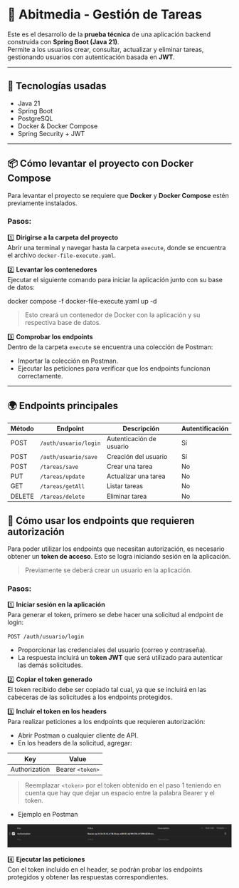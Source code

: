 # 📌 Abitmedia - Gestión de Tareas

Este es el desarrollo de la **prueba técnica** de una aplicación backend construida con **Spring Boot (Java 21)**.  
Permite a los usuarios crear, consultar, actualizar y eliminar tareas, gestionando usuarios con autenticación basada en **JWT**.

---

## 🚀 Tecnologías usadas

- Java 21
- Spring Boot
- PostgreSQL
- Docker & Docker Compose
- Spring Security + JWT


---


## 📦 Cómo levantar el proyecto con Docker Compose

Para levantar el proyecto se requiere que **Docker** y **Docker Compose** estén previamente instalados.

### Pasos:

1️⃣ **Dirigirse a la carpeta del proyecto**  
Abrir una terminal y navegar hasta la carpeta `execute`, donde se encuentra el archivo `docker-file-execute.yaml`.

2️⃣ **Levantar los contenedores**  
Ejecutar el siguiente comando para iniciar la aplicación junto con su base de datos:

docker compose -f docker-file-execute.yaml up -d

> Esto creará un contenedor de Docker con la aplicación y su respectiva base de datos.

3️⃣ **Comprobar los endpoints**  
Dentro de la carpeta `execute` se encuentra una colección de Postman:
- Importar la colección en Postman.
- Ejecutar las peticiones para verificar que los endpoints funcionan correctamente.

---

## 🌍 Endpoints principales

| Método | Endpoint              | Descripción              | Autentificación |
|--------|-----------------------|--------------------------|-----------------|
| POST   | `/auth/usuario/login` | Autenticación de usuario | Sí              |
| POST   | `/auth/usuario/save`  | Creación del usuario     | Sí              |
| POST   | `/tareas/save`        | Crear una tarea          | No              |
| PUT    | `/tareas/update`      | Actualizar una tarea     | No              |
| GET    | `/tareas/getAll`      | Listar tareas            | No              |
| DELETE | `/tareas/delete`      | Eliminar tarea           | No              |


## 🔑 Cómo usar los endpoints que requieren autorización

Para poder utilizar los endpoints que necesitan autorización, es necesario obtener un **token de acceso**. Esto se logra iniciando sesión en la aplicación.

> Previamente se deberá crear un usuario en la aplicación.

### Pasos:

1️⃣ **Iniciar sesión en la aplicación**  
Para generar el token, primero se debe hacer una solicitud al endpoint de login:

`POST /auth/usuario/login`

- Proporcionar las credenciales del usuario (correo y contraseña).
- La respuesta incluirá un **token JWT** que será utilizado para autenticar las demás solicitudes.

2️⃣ **Copiar el token generado**  
El token recibido debe ser copiado tal cual, ya que se incluirá en las cabeceras de las solicitudes a los endpoints protegidos.

3️⃣ **Incluir el token en los headers**  
Para realizar peticiones a los endpoints que requieren autorización:
- Abrir Postman o cualquier cliente de API.
- En los headers de la solicitud, agregar:

| Key           | Value          |
|---------------|----------------|
| Authorization | Bearer `<token>` |

> Reemplazar `<token>` por el token obtenido en el paso 1 teniendo en cuenta que hay que dejar un espacio entre la palabra Bearer y el token.

- Ejemplo en Postman

![Descripción de la imagen](imagen.png)


4️⃣ **Ejecutar las peticiones**  
Con el token incluido en el header, se podrán probar los endpoints protegidos y obtener las respuestas correspondientes.

